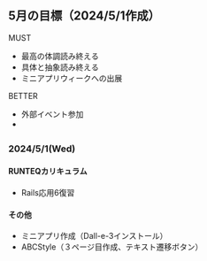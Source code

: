 ## 5月の目標（2024/5/1作成）
MUST
- 最高の体調読み終える
- 具体と抽象読み終える
- ミニアプリウィークへの出展

BETTER
- 外部イベント参加
- 

### 2024/5/1(Wed)　
#### RUNTEQカリキュラム
- Rails応用6復習
#### その他
- ミニアプリ作成（Dall-e-3インストール）
- ABCStyle（３ページ目作成、テキスト遷移ボタン）
